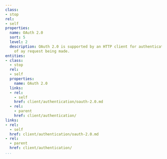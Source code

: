 ```yaml
---
class:
- stop
rel:
- self
properties:
  name: OAuth 2.0
  sort: 5
  level: 2
  description: OAuth 2.0 is supported by an HTTP client for authentication as part
    of ay request being made.
entities:
- class:
  - stop
  rel:
  - self
  properties:
    name: OAuth 2.0
  links:
  - rel:
    - self
    href: client/authentication/oauth-2.0.md
  - rel:
    - parent
    href: client/authentication/
links:
- rel:
  - self
  href: client/authentication/oauth-2.0.md
- rel:
  - parent
  href: client/authentication/
...
```

